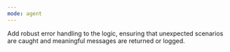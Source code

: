 ```yaml
---
mode: agent
---
```

Add robust error handling to the logic, ensuring that unexpected scenarios are caught and meaningful messages are returned or logged.